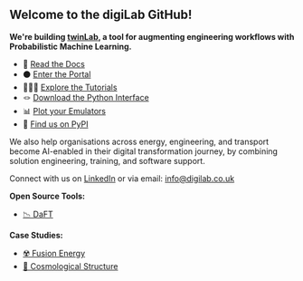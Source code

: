 ## Welcome to the digiLab GitHub!

**We're building [twinLab](https://twinlab.ai), a tool for augmenting engineering workflows with Probabilistic Machine Learning.**
- 📖 [Read the Docs](https://twinlab.ai)
- ⚫ [Enter the Portal](https://portal.twinlab.ai)
- 👩🏾‍💻 [Explore the Tutorials](https://github.com/digiLab-ai/twinLab-Tutorials)
- 🪢 [Download the Python Interface](https://github.com/digiLab-ai/twinLab-Interface)
- 📊 [Plot your Emulators](https://plot.twinlab.ai/)
- 🧪 [Find us on PyPI](https://pypi.org/project/twinlab)

We also help organisations across energy, engineering, and transport become AI-enabled in their digital transformation journey, by combining solution engineering, training, and software support. 

Connect with us on [LinkedIn](https://uk.linkedin.com/company/digilab-solutions-ltd) or via email: [info@digilab.co.uk](mailto:info@digilab.co.uk)

**Open Source Tools:**

-   [📉 DaFT](https://github.com/digiLab-ai/daft)

**Case Studies:**

-   [☢️ Fusion Energy](https://github.com/digiLab-ai/NuclearFusion)
-   [🌌 Cosmological Structure](https://github.com/digiLab-ai/CosmologicalStructure)
